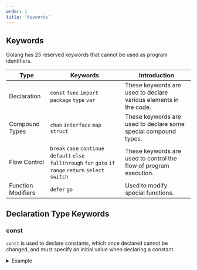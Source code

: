 ```yaml
---
order: 1
title: 'Keywords'
---
```


## Keywords

Golang has 25 reserved keywords that cannot be used as program identifiers.

| Type               | Keywords                                                                                                      | Introduction                                                      |
| ------------------ | ------------------------------------------------------------------------------------------------------------- | ----------------------------------------------------------------- |
| Declaration        | `const`  `func` `import`  `package`  `type` `var`                                                             | These keywords are used to declare various elements in the code.  |
| Compound Types     | `chan` `interface` `map` `struct`                                                                             | These keywords are used to declare some special compound types.   |
| Flow Control       | `break` `case` `continue` `default` `else` `fallthrough` `for` `goto` `if` `range` `return` `select` `switch` | These keywords are used to control the flow of program execution. |
| Function Modifiers | `defer` `go`                                                                                                  | Used to modify special functions.                                 |

## Declaration Type Keywords

### **const**

`const` is used to declare constants, which once declared cannot be changed, and must specify an initial value when declaring a constant.

<details>
<summary>Example</summary>

```go
const identifier T = value  // T is the data type, which can be omitted, and the compiler will infer it.
const identifier1, identifier2 = value1, value2 // Declare multiple, such as const a, b, c = "hello", 100, true

const (
    FeMale = 0
    Male = 1
) // Enumeration

const (
    a = iota
    b
    c
) // iota
```
</details>